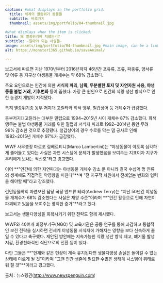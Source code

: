 ```yaml
---
caption: #what displays in the portfolio grid:
  title: 세계의 멸종위기 동물들
  subtitle: 바로가기
  thumbnail: assets/img/portfolio/04-thumbnail.jpg
  
#what displays when the item is clicked:
title: 왜 멸종위기에 처했는가?
subtitle: -알아야 되는 사실들-
image: assets/img/portfolio/04-thumbnail.jpg #main image, can be a link or a file in assets/img/portfolio
alt: https://monster1365.github.io/saveAnimal/

---
```

보고서에 따르면 지난 1970년부터 2016년까지 46년간 포유류, 조류, 파충류, 양서류 및 어류 등 지구상 야생동물 개체수는 약 68% 감소했다.

주요 요인으로는 인간에 의한 **서식지 파괴, 남획, 무분별한 토지 및 자연자원 사용, 야생동물 불법 거래, 기후변화** 등이 꼽혔다. 가장 큰 원인으로 인간의 식량 생산 방식으로 인한 농경지 개발이 지적됐다. 

특히 멸종위기종 동부 저지대 고릴라와 회색 앵무, 철갑상어 등 개체수가 급감했다.

동부저지대고릴라는 대부분 밀렵으로 1994~2015년 사이 개체수 87% 감소했다. 회색앵무는 불법 야생동물 거래를 위한 밀렵과 서식지 파괴로 1992~2014년 동안 무려 99% 감소한 것으로 추정됐다. 철갑상어의 경우 수로를 막는 댐 공사로 인해 1982~2015년 개체수 97%가 급감했다.

WWF 사무총장 마르코 람베르티니(Marco Lambertini)는 “야생동물이 이토록 심각하게 줄어들고 있다는 사실은 자연 시스템에 문제가 발생했음을 보여주는 지표이자 지구가 우리에게 보내는 적신호"라고 경고했다.

이어 **"인간에 의한 자연파괴는 야생동물 개체수 감소 뿐 아니라 결국 수십억 명 인류의 생계에도 직접적인 악영향을 미친다”**며 "전 지구적 차원에서 전례없는 변화와 협력을 해야할 때"라고 강조했다.

런던동물학회 자연보전 담당 국장 앤드류 테리(Andrew Terry)는 “지난 50년간 야생동물 개체수가 68% 감소했다는 사실은 재앙 수준"이라며 **"인간 활동으로 인해 자연이 파괴되고 있음을 보여주는 명백한 증거”**라고 했다.

보고서는 생물다양성을 회복시키기 위한 전략도 함께 제시했다.

WWF와 40여개 비정부기구(NGO) 및 교육기관은 공동 연구를 통해 과감하고 통합적인 보전 전략을 실시하면 전세계 야생동물 서식지에 가해지는 영향을 보다 신속하게 줄일 수 있다고 촉구했다. 제안된 방안에는 지속가능한 식량 생산 방식 제고, 폐기물 발생 저감, 환경친화적인 식단으로의 전환 등이 있다.

다만 그들은 **"현재와 같은 현상이 계속 유지된다면 생물다양성 손실은 돌이킬 수 없는 상태에 이르게 될 것"이라며 "그땐 인간 생존에 필요한 수많은 생태계 시스템이 위태로워 질 것"**이라고 경고했다.

출처 : 뉴스펭귄(http://www.newspenguin.com)